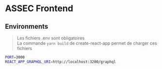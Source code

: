 # ASSEC Frontend

## Environments

> Les fichiers .env sont obligatoires<br>
> La commande `yarn build` de create-react-app permet de charger ces fichiers

```bash
PORT=3000
REACT_APP_GRAPHQL_URI=http://localhost:3200/graphql
```
